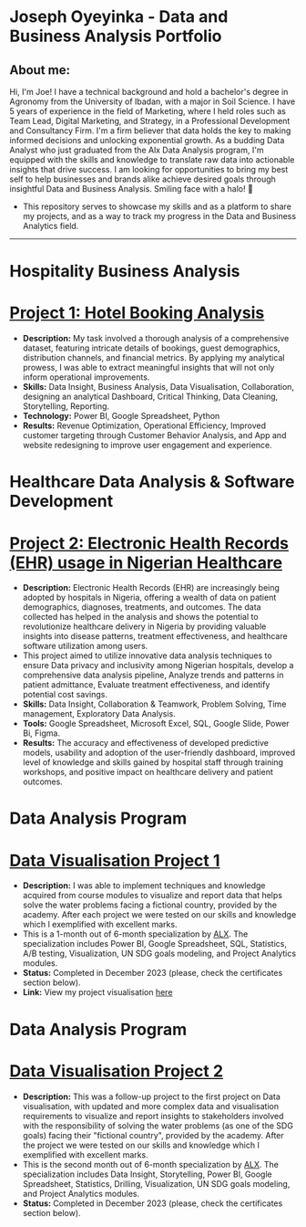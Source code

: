 # Joseph Oyeyinka - Data and Business Analysis Portfolio 

## About me: 
Hi, I'm Joe! I have a technical background and hold a bachelor's degree in Agronomy from the University of Ibadan, with a major in Soil Science. I have 5 years of experience in the field of Marketing, 
where I held roles such as Team Lead, Digital Marketing, and Strategy, in a Professional Development and Consultancy Firm.
I'm a firm believer that data holds the key to making informed decisions and unlocking exponential growth. As a budding Data Analyst who just graduated from the Alx Data Analysis program, 
I'm equipped with the skills and knowledge to translate raw data into actionable insights that drive success. I am looking for opportunities to bring my best self to help businesses and brands alike achieve desired goals through insightful Data and Business Analysis. Smiling face with a halo! 👼

* This repository serves to showcase my skills and as a platform to share my projects, and as a way to track my progress in the Data and Business Analytics field.
---

# Hospitality Business Analysis

# [Project 1: Hotel Booking Analysis](https://drive.google.com/drive/folders/1Zhr3J-D9rqNIBpQdnDGYEEGYnNkyxibO?usp=sharing)

* **Description:** My task involved a thorough analysis of a comprehensive dataset, featuring intricate details of bookings, guest demographics, distribution channels, and financial metrics. By applying my analytical prowess, I was able to extract meaningful insights that will not only inform operational improvements.
* **Skills:** Data Insight, Business Analysis, Data Visualisation, Collaboration, designing an analytical Dashboard, Critical Thinking, Data Cleaning, Storytelling, Reporting.
* **Technology:** Power BI, Google Spreadsheet, Python
* **Results:** Revenue Optimization, Operational Efficiency, Improved customer targeting through Customer Behavior Analysis, and App and website redesigning to improve user engagement and experience.


# Healthcare Data Analysis & Software Development 

# [Project 2: Electronic Health Records (EHR) usage in Nigerian Healthcare](https://docs.google.com/presentation/d/1nOWYfj_K9lwoT3Eg-e-0mA4OPCyFiEbhe7hDTazxrCI/edit?usp=sharing)

* **Description:** Electronic Health Records (EHR) are increasingly being adopted by hospitals in Nigeria, offering a wealth of data on patient demographics, diagnoses, treatments, and outcomes. 
The data collected has helped in the analysis and shows the potential to revolutionize healthcare delivery in Nigeria by providing valuable insights into disease patterns, treatment effectiveness, and healthcare software utilization among users.
* This project aimed to utilize innovative data analysis techniques to ensure Data privacy and inclusivity among Nigerian hospitals, develop a comprehensive data analysis pipeline, 
Analyze trends and patterns in patient admittance, Evaluate treatment effectiveness, and identify potential cost savings.
* **Skills:** Data Insight, Collaboration & Teamwork, Problem Solving, Time management, Exploratory Data Analysis.
* **Tools:** Google Spreadsheet, Microsoft Excel, SQL, Google Slide, Power Bi, Figma.
* **Results:** The accuracy and effectiveness of developed predictive models, usability and adoption of the user-friendly dashboard, improved level of knowledge and skills gained by hospital staff through training workshops, and positive impact on healthcare delivery and patient outcomes.


# Data Analysis Program 

# [Data Visualisation Project 1](https://drive.google.com/drive/folders/1NG7SK9ybQR4pCiyzu6UO6ErFGrFU6xgf?usp=sharing)

* **Description:** I was able to implement techniques and knowledge acquired from course modules to visualize and report data that helps solve the water problems facing a fictional country, provided by the academy. After each project we were tested on our skills and knowledge which I exemplified with excellent marks.
* This is a 1-month out of 6-month specialization by [ALX](https://www.alxafrica.com/). The specialization includes Power BI, Google Spreadsheet, SQL, Statistics, A/B testing, Visualization, UN SDG goals modeling, and Project Analytics modules.
* **Status:** Completed in December 2023 (please, check the certificates section below).
* **Link:** View my project visualisation [here](https://drive.google.com/drive/folders/1NG7SK9ybQR4pCiyzu6UO6ErFGrFU6xgf?usp=sharing)


# Data Analysis Program 

# [Data Visualisation Project 2](https://drive.google.com/drive/folders/1kv2p11Tf2t2qPiyVWax75Fk0Bzyg--KV?usp=sharing)

* **Description:** This was a follow-up project to the first project on Data visualisation, with updated and more complex data and visualisation requirements to visualize and report insights to stakeholders involved with the responsibility of solving the water problems (as one of the SDG goals) facing their "fictional country", provided by the academy. After the project we were tested on our skills and knowledge which I exemplified with excellent marks.
* This is the second month out of 6-month specialization by [ALX](https://www.alxafrica.com/). The specialization includes Data Insight, Storytelling, Power BI, Google Spreadsheet, Statistics, Drilling, Visualization, UN SDG goals modeling, and Project Analytics modules.
* **Status:** Completed in December 2023 (please, check the certificates section below).
